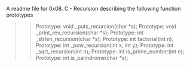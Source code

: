 A readme file for 0x08. C - Recursion describing the following function prototypes
>> Prototype: void _puts_recursion(char *s);
>> Prototype: void _print_rev_recursion(char *s);
>> Prototype: int _strlen_recursion(char *s);
>> Prototype: int factorial(int n);
>> Prototype: int _pow_recursion(int x, int y);
>> Prototype: int _sqrt_recursion(int n);
>> Prototype: int is_prime_number(int n);
>> Prototype: int is_palindrome(char *s);
